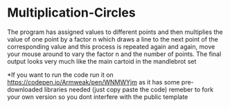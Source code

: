 # Multiplication-Circles
The program has assigned values to different points and then multiplies the value of one point by a factor n which draws a line to the next point of the corresponding value and this process is repeated again and again, move your mouse around to vary the factor n and the number of points. The final output looks very much like the main
cartoid in the mandlebrot set

*If you want to run the code run it on https://codepen.io/Armweak/pen/WNMWYjm as it has some pre-downloaded libraries needed (just copy paste the code) remeber to fork your own version so you dont interfere with the public template
